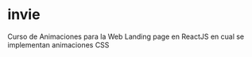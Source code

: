 # invie
Curso de Animaciones para la Web
Landing page en ReactJS en cual se implementan animaciones CSS
